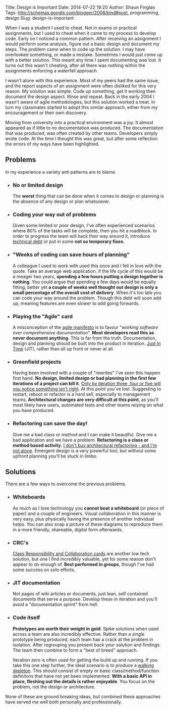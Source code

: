 Title: Design is Important
Date: 2014-07-22 19:20
Author: Shaun Finglas
Tags: http://schemas.google.com/blogger/2008/kind#post, programming, design
Slug: design-is-important

When I was a student I used to cheat. Not in exams or practical
assignments, but I used to cheat when it came to my process to develop
code. Early on I noticed a common pattern. After receiving an assignment
I would perform some analysis, figure out a basic design and document my
steps. The problem came when to code up the solution. I may have
overlooked something, or made a mistake. Sometimes I would just come up
with a better solution. This meant any time I spent documenting was
lost. It turns out this wasn't cheating, after all there was nothing
within the assignments enforcing a waterfall approach.

I wasn't alone with this experience. Most of my peers had the same
issue, and the report aspects of an assignment were often disliked for
this very reason. My solution was simple. Code up something, get it
working then document the design aspect. Rinse and repeat. Back in the
early 2004 I wasn't aware of agile methodologies, but this solution
worked a treat. In turn my classmates started to adopt this similar
approach, either from my encouragement or their own discovery.

Moving from university into a practical environment was a joy. It almost
appeared as if little to no documentation was produced. The
documentation that was produced, was often created by other teams.
Developers simply wrote code. At the time I thought this was great, but
after some reflection the errors of my ways have been highlighted.

Problems
--------

In my experience a variety anti patterns are to blame.

-   ### No or limited design

    The **worst** thing that can be done when it comes to design or
    planning is the absence of any design or plan whatsoever.

-   ### Coding your way out of problems

    Given some limited or poor design, I've often experienced scenarios
    where 80% of the tasks will be complete, then you hit a roadblock.
    In order to progress the team will hack their way around it,
    introduce [technical
    debt](http://en.wikipedia.org/wiki/Technical_debt) or put in some
    **not so temporary fixes**.

-   ### "Weeks of coding can save hours of planning"

    A colleague I used to work with used this once and I fell in love
    with the quote. Take an average web application, if the life cycle
    of this would be a meager two years, **spending a few hours putting
    a design together is nothing**. You could argue that spending a few
    days would be equally fitting, better yet **a couple of weeks well
    thought out design is only a small percentage of the overall cost of
    delivery**. When it's too late you can code your way around the
    problem. Though this debt will soon add up, meaning features are
    even slower to add going forwards.

-   ### Playing the "Agile" card

    A misconception of the [agile manifesto](http://agilemanifesto.org/)
    is to favour "*working software over comprehensive documentation*".
    **Most developers read this as never document anything**. This is
    far from the truth. Documentation, design and planning should be
    built into the product in iteration. [Just In
    Time](http://en.wikipedia.org/wiki/Just_in_time_%28business%29)
    (JIT), rather than all up front or never at all.

-   ### Greenfield projects

    Having been involved with a couple of "rewrites" I've seen this
    happen first hand. **No design, limited design or bad planning in
    the first few iterations of a project can kill it**. [Only by
    iteration three, four or five will you notice something isn't
    right](http://beust.com/weblog/2008/03/03/tdd-leads-to-an-architectural-meltdown-around-iteration-three/).
    At this point you've lost. Suggesting to restart, reboot or refactor
    is a hard sell, especially to management teams. **Architectural
    changes are very difficult at this point**, as you'll most likely
    have users, automated tests and other teams relying on what you have
    produced.

-   ### Refactoring can save the day!

    Give me a bad class or method and I can make it beautiful. Give me a
    bad application and we have a problem. **Refactoring is a class or
    method based activity**. [I don't buy architectural refactoring -
    and I'm not
    alone](http://www.amazon.co.uk/gp/product/0470684208/ref=as_li_qf_sp_asin_il_tl?ie=UTF8&camp=1634&creative=6738&creativeASIN=0470684208&linkCode=as2&tag=bloshafin-21).
    Emergent design is a very powerful tool, but without some upfront
    planning you'll be stuck in limbo.

Solutions
---------

There are a few ways to overcome the previous problems.

-   ### Whiteboards

    As much as I love technology you **cannot beat a whiteboard** (or
    piece of paper) and a couple of engineers. Visual collaboration in
    this manner is very easy, plus physically having the presence of
    another individual helps. You can also snap a picture of these
    diagrams to reproduce them in a more friendly, shareable, digital
    form afterwards.

-   ### CRC's

    [Class Responsibility and Collaboration
    cards](http://en.wikipedia.org/wiki/Class-responsibility-collaboration_card)
    are another low tech solution, but one I find incredibly valuable,
    yet for some reason don't appear to do enough of. **Best performed
    in groups**, though I've had some success on solo efforts.

-   ### JIT documentation

    Not pages of wiki articles or documents, just lean, self contained
    documents that serve a purpose. Develop these in iteration and
    you'll avoid a "documentation sprint" from hell.

-   ### Code itself

    **Prototypes are worth their weight in gold**. Spike solutions when
    used across a team are also incredibly effective. Rather than a
    single prototype being produced, each team has a crack at the
    problem in isolation. After regrouping you present back your
    solution and findings. The team then combine to form a "best of
    breed" approach.

    Iteration zero is often used for getting the build up and running.
    If you take this one step further, the ideal scenario is to produce
    a [walking skeleton](http://alistair.cockburn.us/Walking+skeleton).
    This should consist of empty or basic class/method/function
    definitons that have not yet been implemented. **With a basic API in
    place, fleshing out the details is rather enjoyable**. You focus on
    the problem, not the design or architecture.

None of these are ground breaking ideas, but combined these approaches
have served me well both personally and professionally.

</p>

